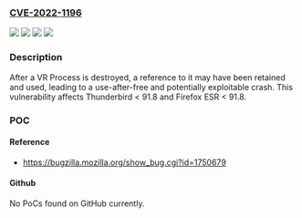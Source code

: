 ### [CVE-2022-1196](https://cve.mitre.org/cgi-bin/cvename.cgi?name=CVE-2022-1196)
![](https://img.shields.io/static/v1?label=Product&message=Firefox%20ESR&color=blue)
![](https://img.shields.io/static/v1?label=Product&message=Thunderbird&color=blue)
![](https://img.shields.io/static/v1?label=Version&message=n%2Fa&color=blue)
![](https://img.shields.io/static/v1?label=Vulnerability&message=Use-after-free%20after%20VR%20Process%20destruction&color=brighgreen)

### Description

After a VR Process is destroyed, a reference to it may have been retained and used, leading to a use-after-free and potentially exploitable crash. This vulnerability affects Thunderbird < 91.8 and Firefox ESR < 91.8.

### POC

#### Reference
- https://bugzilla.mozilla.org/show_bug.cgi?id=1750679

#### Github
No PoCs found on GitHub currently.

